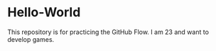 # Hello-World
This repository is for practicing the GitHub Flow. 
I am 23 and want to develop games. 
